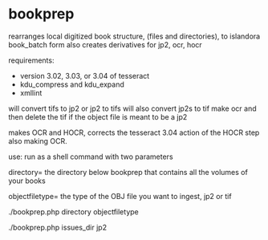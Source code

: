 # bookprep

rearranges local digitized book structure,
(files and directories), to islandora book_batch form
also creates derivatives for jp2, ocr, hocr

requirements:
* version 3.02, 3.03, or 3.04 of tesseract
* kdu_compress and kdu_expand
* xmllint

 will convert tifs to jp2 or jp2 to tifs
 will also convert jp2s to tif make ocr 
 and then delete the tif if the object file is meant to be a jp2
 
 makes OCR and HOCR, corrects the tesseract 3.04 action of the HOCR step also making OCR.
 
use:  run as a shell command with two parameters

directory= the directory below bookprep that contains all the volumes of your books

objectfiletype=  the type of the OBJ file you want to ingest, jp2 or tif

./bookprep.php directory objectfiletype

./bookprep.php  issues_dir jp2
